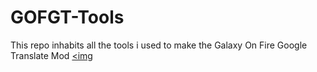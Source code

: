 # GOFGT-Tools
This repo inhabits all the tools i used to make the Galaxy On Fire Google Translate Mod
<a href="https://www.moddb.com/mods/gof2-google-translated" title="View GOF2 Google Translated on Mod DB" target="_blank"><img 
